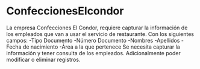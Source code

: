 # ConfeccionesElcondor

La empresa Confecciones El Condor, requiere capturar la información de los empleados
que van a usar el servicio de restaurante. Con los siguientes campos:
-Tipo Documento
-Número Documento
-Nombres
-Apellidos
-Fecha de nacimiento
-Área a la que pertenece
Se necesita capturar la información y tener consulta de los empleados. Adicionalmente
poder modificar o eliminar registros.
